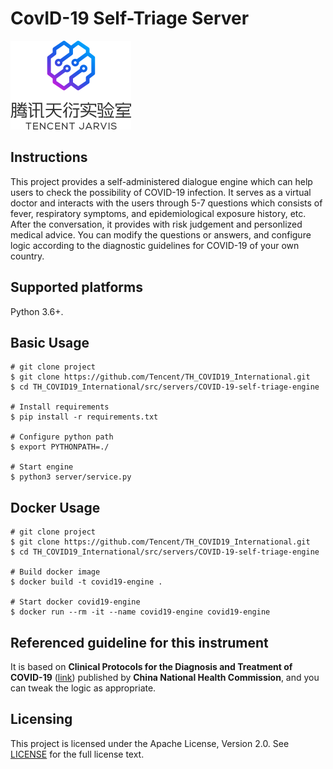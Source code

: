 CovID-19 Self-Triage Server
====
![TENCENT Jarvis Lab logo](docs/static_files/JarvisLogo.png "The TENCENT Jarvis Lab")

Instructions
---
This project provides a self-administered dialogue engine which can help users to check the possibility of COVID-19 infection.
It serves as a virtual doctor and interacts with the users through 5-7 questions which consists of fever, respiratory symptoms, and epidemiological exposure history, etc. After the conversation, it provides with risk judgement and personlized medical advice.
You can modify the questions or answers, and configure logic according to the diagnostic guidelines for COVID-19 of your own country.

Supported platforms
---
Python 3.6+.

Basic Usage
---
```
# git clone project
$ git clone https://github.com/Tencent/TH_COVID19_International.git
$ cd TH_COVID19_International/src/servers/COVID-19-self-triage-engine

# Install requirements
$ pip install -r requirements.txt

# Configure python path
$ export PYTHONPATH=./

# Start engine
$ python3 server/service.py
```

Docker Usage
---
```
# git clone project
$ git clone https://github.com/Tencent/TH_COVID19_International.git
$ cd TH_COVID19_International/src/servers/COVID-19-self-triage-engine

# Build docker image
$ docker build -t covid19-engine .

# Start docker covid19-engine
$ docker run --rm -it --name covid19-engine covid19-engine
```

Referenced guideline for this instrument
---
It is based on **Clinical Protocols for the Diagnosis and Treatment of COVID-19** ([link](https://covid19.21wecan.com/covid19en/c100021/202003/1000174.shtml)) published by **China National Health Commission**, and you can tweak the logic as appropriate.


Licensing
---
This project is licensed under the Apache License, Version 2.0. See [LICENSE](./LICENSE) for the full license text.
